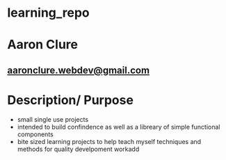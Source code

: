 # learning_repo
# Aaron Clure
## aaronclure.webdev@gmail.com

# Description/ Purpose
- small single use projects
- intended to build confindence as well as a libreary of simple functional components
- bite sized learning projects to help teach myself techniques and methods for quality develpoment workadd